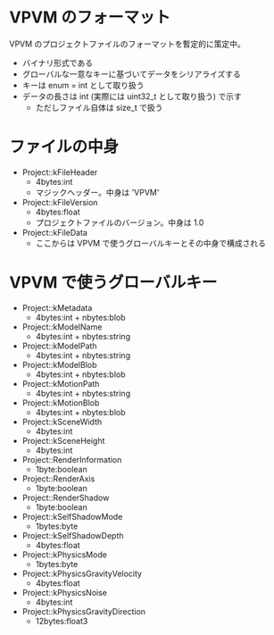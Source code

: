 VPVM のフォーマット
===================

VPVM のプロジェクトファイルのフォーマットを暫定的に策定中。

  - バイナリ形式である
  - グローバルな一意なキーに基づいてデータをシリアライズする
  - キーは enum = int として取り扱う
  - データの長さは int (実際には uint32_t として取り扱う) で示す
    - ただしファイル自体は size_t で扱う

# ファイルの中身

  - Project::kFileHeader
    - 4bytes:int
    - マジックヘッダー。中身は 'VPVM'
  - Project::kFileVersion
    - 4bytes:float
    - プロジェクトファイルのバージョン。中身は 1.0
  - Project::kFileData
    - ここからは VPVM で使うグローバルキーとその中身で構成される

# VPVM で使うグローバルキー

  - Project::kMetadata
    - 4bytes:int + nbytes:blob
  - Project::kModelName
    - 4bytes:int + nbytes:string
  - Project::kModelPath
    - 4bytes:int + nbytes:string
  - Project::kModelBlob
    - 4bytes:int + nbytes:blob
  - Project::kMotionPath
    - 4bytes:int + nbytes:string
  - Project::kMotionBlob
    - 4bytes:int + nbytes:blob
  - Project::kSceneWidth
    - 4bytes:int
  - Project::kSceneHeight
    - 4bytes:int
  - Project::RenderInformation
    - 1byte:boolean
  - Project::RenderAxis
    - 1byte:boolean
  - Project::RenderShadow
    - 1byte:boolean
  - Project::kSelfShadowMode
    - 1bytes:byte
  - Project::kSelfShadowDepth
    - 4bytes:float
  - Project::kPhysicsMode
    - 1bytes:byte
  - Project::kPhysicsGravityVelocity
    - 4bytes:float
  - Project::kPhysicsNoise
    - 4bytes:int
  - Project::kPhysicsGravityDirection
    - 12bytes:float3

